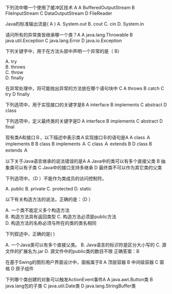 下列流中哪一个使用了缓冲区技术 A
A BufferedOutputStream
B FileInputStream
C DataOutputStream
D FileReader

Java的标准输出流是( A  )
A. System.out
B. cout
C. cin
D. System.in

请问所有的异常类皆继承哪一个类？A
A java.lang.Throwable
B java.util.Exception
C java.lang.Error
D java.io.Exception

下列关键字中，用于在方法头部中声明一个异常的是（ B）

A. try  
B. throws   
C. throw   
D. finally

在异常处理中，将可能抛出异常的方法放在哪个语句块中 C
A throws
B catch
C try
D finally

下列选项中，用于实现接口的关键字是B
A interface
B implements
C abstract
D class

下列选项中，定义最终类的关键字是D
A interface
B implements
C abstract
D final

现有类A和接口Ｂ，以下描述中表示类Ａ实现接口Ｂ的语句是A
A class Ａ implements B
B class B implements Ａ
C class Ａ extends B
D class B extends Ａ

以下关于Java语言继承的说法错误的是A
A Java中的类可以有多个直接父类
B 抽象类可以有子类
C Java中的接口支持多继承
D 最终类不可以作为其它类的父类

下列选项中，（D ）不能作为类成员的访问控制符。

A. public
B. private
C. protected
D. static

以下有关构造方法的说法，正确的是：（D ）

A. 一个类不能定义多个构造方法    
B. 构造方法具有返回类型
C. 构造方法必须是public方法   
D. 构造方法的名称必须与所在的类的类名相同

下列叙述中，正确的是( )

A. 一个Java类可以有多个直接父类。
B. Java语言的标识符是区分大小写的
C. 源文件的扩展名为.jar
D. 源文件中的public类的数目不限
正确答案：B

在基于Swing的图形用户界面设计中，面板属于B
A 顶层容器
B 中间级容器
C 窗格
D 原子组件

下列哪个类创建的对象可以触发ActionEvent事件A
A java.awt.Button类
B java.lang包的子类
C java.util.Date类
D java.lang.StringBuffer类